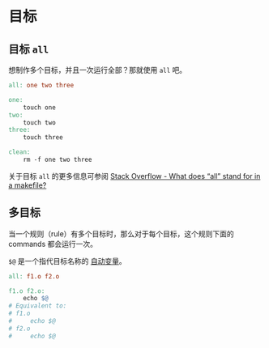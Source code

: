 # 目标

## 目标 `all`

想制作多个目标，并且一次运行全部？那就使用 `all` 吧。

```makefile
all: one two three

one:
    touch one
two:
    touch two
three:
    touch three

clean:
    rm -f one two three
```

<Note type="tip" label="译者注">

关于目标 `all` 的更多信息可参阅 [Stack Overflow - What does “all” stand for in a makefile?](https://stackoverflow.com/questions/2514903/what-does-all-stand-for-in-a-makefile)

</Note>

## 多目标

当一个规则（rule）有多个目标时，那么对于每个目标，这个规则下面的 commands 都会运行一次。

`$@` 是一个指代目标名称的 [自动变量](automatic-variables-and-wildcards#自动变量)。

```makefile
all: f1.o f2.o

f1.o f2.o:
    echo $@
# Equivalent to:
# f1.o
#     echo $@
# f2.o
#     echo $@
```
